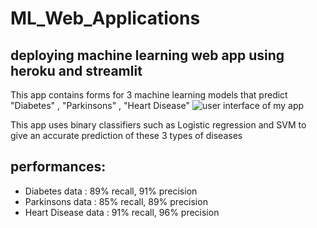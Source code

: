 # ML_Web_Applications

## deploying machine learning web app using heroku and streamlit

This app contains forms for 3 machine learning models that predict "Diabetes" , "Parkinsons" , "Heart Disease" 
![user interface of my app](https://github.com/MouadEttali/streamlitHerokuApp/blob/main/HerokuStreamlitapp.PNG  "Streamlit Heroku Machine Learning app ")


This app uses binary classifiers such as Logistic regression and SVM to give an accurate prediction of these 3 types of diseases

## performances:

- Diabetes data : 89% recall,  91% precision
- Parkinsons data : 85% recall,  89% precision
- Heart Disease data : 91% recall,  96% precision



